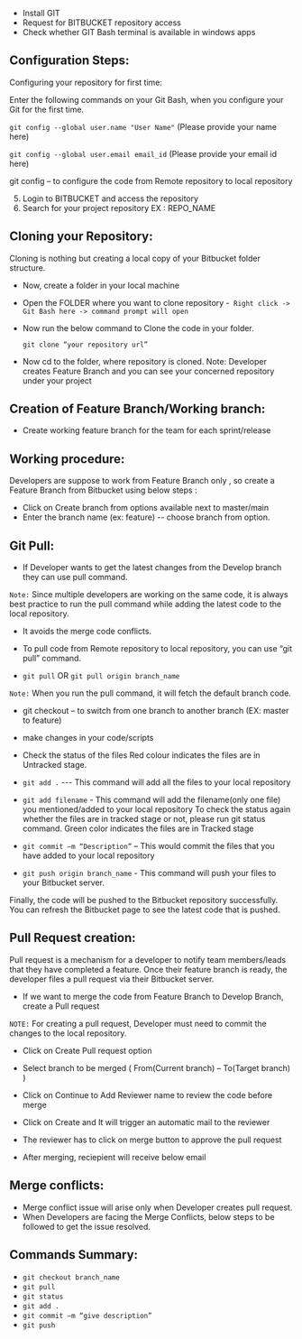 
* Install GIT
* Request for BITBUCKET repository access
* Check whether GIT Bash terminal is available in windows apps
## Configuration Steps:
Configuring your repository for first time: 

Enter the following commands on your Git Bash, when you configure your Git for the first time.

`git config --global user.name "User Name"` (Please provide your name here)

`git config --global user.email email_id` (Please provide your email id here)  

 git config – to configure the code from Remote repository to local repository

5.  Login to BITBUCKET and access the repository
6.	Search for your project repository  EX : REPO_NAME
 
## Cloning your Repository:

Cloning is nothing but creating a local copy of your Bitbucket folder structure. 
* Now, create a folder in your local machine
* Open the FOLDER where you want to clone repository -` Right click -> Git Bash here -> command prompt will open`
* Now run the below command to Clone the code in your folder.
    
    `git clone “your repository url” `

* Now cd to the folder, where repository is cloned.
Note: Developer creates Feature Branch and you can see your concerned repository under your project

## Creation of Feature Branch/Working branch:
* Create working feature branch for the team for each sprint/release

## Working procedure:

Developers are suppose to work from Feature Branch only , so create a Feature Branch from Bitbucket using below steps :

* Click on Create branch from options available next to master/main 
* Enter the branch name (ex: feature) -- choose branch from option.

## Git Pull:
* If Developer wants to get the latest changes from the Develop branch they can use pull command. 

`Note:` Since multiple developers are working on the same code, it is always best practice to run the pull command while adding the latest code to the local repository. 
* It avoids the merge code conflicts.
* To pull code from Remote repository to local repository, you can use “git pull” command. 

* `git pull` OR `git pull origin branch_name` 

`Note:` When you run the pull command, it will fetch the default branch code.

* git checkout – to switch from one branch to another branch (EX: master to feature)
 
* make changes in your code/scripts

* Check the status of the files
    Red colour indicates the files are in Untracked stage.

* `git add .` --- This command will add all the files to your local repository

* `git add filename` - This command will add the filename(only one file) you mentioned/added to your local repository
To check the status again whether the files are in tracked stage or not, please run git status command.
Green color indicates the files are in Tracked stage

* `git commit –m “Description”` – This would commit the files that you have added to your local repository

* `git push origin branch_name`   - This command will push your files to your Bitbucket server.

Finally, the code will be pushed to the Bitbucket repository successfully. You can refresh the Bitbucket page to see the latest code that is pushed.

## Pull Request creation:

Pull request is a mechanism for a developer to notify team members/leads that they have completed a feature. Once their feature branch is ready, the developer files a pull request via their Bitbucket server.
* If we want to merge the code from Feature Branch to Develop Branch, create a Pull request

`NOTE:` For creating a pull request, Developer must need to commit the changes to the local repository.

* Click on Create Pull request option 

* Select branch to be merged ( From(Current branch) – To(Target branch) )
 
* Click on Continue to Add Reviewer name to review the code before merge 
 
* Click on Create and It will trigger an automatic mail to  the reviewer
 
* The reviewer has to click on merge button to approve the pull request

* After merging, reciepient will receive below email


## Merge conflicts:

* Merge conflict issue will arise only when Developer creates pull request.
* When Developers are facing the Merge Conflicts, below steps to be followed to get the issue resolved.

## Commands Summary:
* `git checkout branch_name`
* `git pull`
* `git status`
* `git add .`
* `git commit –m “give description”`
* `git push`
